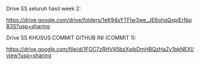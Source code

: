 Drive SS seluruh hasil week 2:

https://drive.google.com/drive/folders/1eK94sYTFIw3we_JE6ohqQxpiErNsjB3S?usp=sharing

Drive SS KHUSUS COMMIT GITHUB INI (COMMIT 1):

https://drive.google.com/file/d/1FGC7zRHV45bzXwbDmHBQzHaZy1bkNEXl/view?usp=sharing

